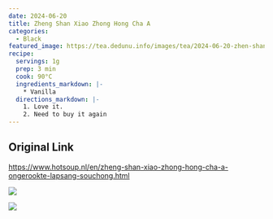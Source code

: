 ```yaml
---
date: 2024-06-20
title: Zheng Shan Xiao Zhong Hong Cha A
categories:
  - Black
featured_image: https://tea.dedunu.info/images/tea/2024-06-20-zhen-shan-xiao-zhong-a-1.jpeg
recipe:
  servings: 1g
  prep: 3 min
  cook: 90°C
  ingredients_markdown: |-
    * Vanilla
  directions_markdown: |-
    1. Love it.
    2. Need to buy it again
---
```


## Original Link

<https://www.hotsoup.nl/en/zheng-shan-xiao-zhong-hong-cha-a-ongerookte-lapsang-souchong.html>


![](https://tea.dedunu.info/images/tea/2024-06-20-zhen-shan-xiao-zhong-a-2.jpeg)

![](https://tea.dedunu.info/images/tea/2024-06-20-zhen-shan-xiao-zhong-a-3.jpeg)

